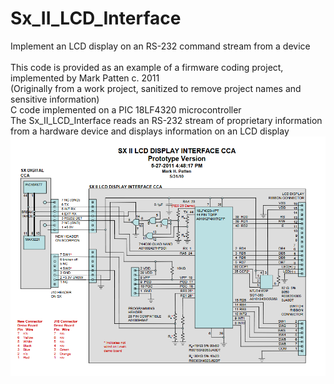 # Sx_II_LCD_Interface<br>
Implement an LCD display on an RS-232 command stream from a device<br><br>
This code is provided as an example of a firmware coding project, implemented by Mark Patten c. 2011<br>
(Originally from a work project, sanitized to remove project names and sensitive information)<br>
C code implemented on a PIC 18LF4320 microcontroller<br>
The Sx_II_LCD_Interface reads an RS-232 stream of proprietary information from a hardware device and displays information on an LCD display<br>
<img src="Sx_II_LCD_Interface_Diagram.png"><br>
